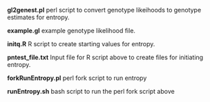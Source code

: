 **gl2genest.pl** perl script to convert genotype likeihoods to genotype estimates for entropy.

**example.gl** example genotype likelihood file.

**initq.R** R script to create starting values for entropy.

**pntest_file.txt**	Input file for R script above to create files for initiating entropy.

**forkRunEntropy.pl** perl fork script to run entropy

**runEntropy.sh** bash script to run the perl fork script above

